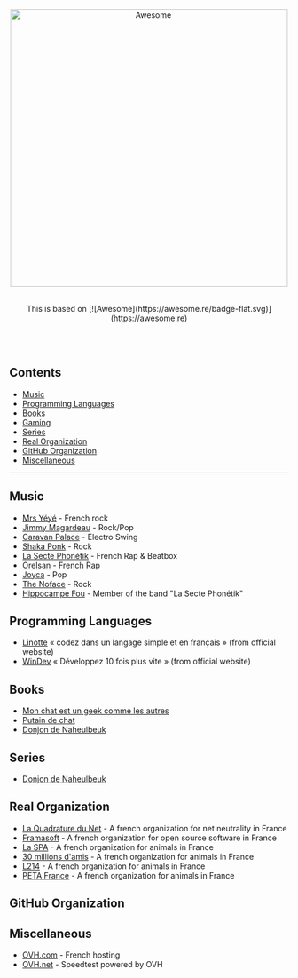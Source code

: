 <div align="center">
	<img width="500" src="https://raw.githubusercontent.com/sindresorhus/awesome/master/media/logo.svg" alt="Awesome">
	<br>
	<br>
	<p>
		This is based on [![Awesome](https://awesome.re/badge-flat.svg)](https://awesome.re)
	</p>
	<br>
	<br>
</div>

## Contents

- [Music](#music)
- [Programming Languages](#programming-languages)
- [Books](#books)
- [Gaming](#gaming)
- [Series](#series)
- [Real Organization](#real-organization)
- [GitHub Organization](#github-organization)
- [Miscellaneous](#miscellaneous)

---

## Music

- [Mrs Yéyé](https://www.youtube.com/channel/UCciX3Xw_omlLqs-8xWg_e1A) - French rock
- [Jimmy Magardeau](https://www.youtube.com/channel/UCTBZoXAEZ7X0fR0QF9gcOFA) - Rock/Pop
- [Caravan Palace](https://www.youtube.com/channel/UCKH9HfYY_GEcyltl2mbD5lA) - Electro Swing
- [Shaka Ponk](https://www.youtube.com/channel/UCZN01kRWOqISXsFF8ss54BA) - Rock
- [La Secte Phonétik](https://www.youtube.com/user/Lasectephonetik) - French Rap & Beatbox
- [Orelsan](https://www.youtube.com/user/orelsan) - French Rap
- [Joyca](https://www.youtube.com/channel/UCow2IGnug1l3Xazkrc5jM_Q/playlists?disable_polymer=1) - Pop
- [The Noface](https://www.youtube.com/channel/UC3OgjFc0DlRgD7h8eY8-afA) - Rock
- [Hippocampe Fou](https://www.youtube.com/channel/UC3OgjFc0DlRgD7h8eY8-afA) - Member of the band "La Secte Phonétik"

## Programming Languages

- [Linotte](http://langagelinotte.free.fr/) « codez dans un langage simple et en français » (from official website)
- [WinDev](https://www.pcsoft.fr/windev/index.html) « Développez 10 fois plus vite » (from official website)

## Books

- [Mon chat est un geek comme les autres](https://www.amazon.fr/Mon-chat-geek-comme-autres/dp/2822210969)
- [Putain de chat](https://www.amazon.fr/Putain-chat-Lapuss/dp/B01E9TG4RA/)
- [Donjon de Naheulbeuk](https://www.amazon.fr/Donjon-Naheulbeuk-Première-saison-partie/dp/2913714676/)

## Series

- [Donjon de Naheulbeuk](https://www.penofchaos.com/warham/donjon.htm)

## Real Organization

- [La Quadrature du Net](https://ldqn.fr) - A french organization for net neutrality in France
- [Framasoft](https://framasoft.org) - A french organization for open source software in France
- [La SPA](https://la-spa.fr) - A french organization for animals in France
- [30 millions d'amis](http://30millionsdamis.fr) - A french organization for animals in France
- [L214](https://www.l214.com/) - A french organization for animals in France
- [PETA France](http://petafrance.com) - A french organization for animals in France

## GitHub Organization

## Miscellaneous

- [OVH.com](https://ovh.com) - French hosting
- [OVH.net](https://ovh.net) - Speedtest powered by OVH
